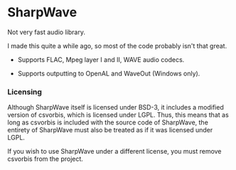 # SharpWave
Not very fast audio library.

I made this quite a while ago, so most of the code probably isn't that great.

- Supports FLAC, Mpeg layer I and II, WAVE audio codecs.

- Supports outputting to OpenAL and WaveOut (Windows only).


### Licensing
Although SharpWave itself is licensed under BSD-3, it includes a modified version of csvorbis,
which is licensed under LGPL. Thus, this means that as long as csvorbis is included with the source code of SharpWave,
the entirety of SharpWave must also be treated as if it was licensed under LGPL.

If you wish to use SharpWave under a different license, you must remove csvorbis from the project.
